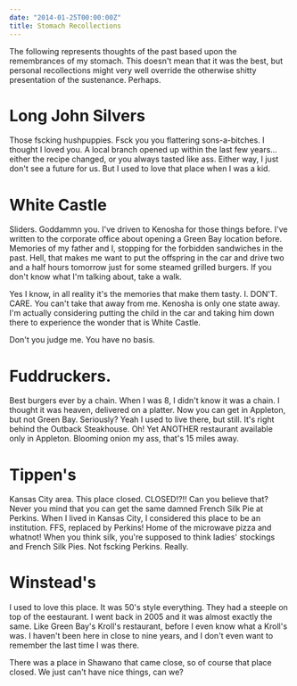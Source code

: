 ```yaml
---
date: "2014-01-25T00:00:00Z"
title: Stomach Recollections
---
```


The following represents thoughts of the past based upon the remembrances of my stomach.  This doesn't mean that it was the best, but personal recollections might very well override the otherwise shitty presentation of the sustenance.  Perhaps.

Long John Silvers
=======
Those fscking hushpuppies.  Fsck you you flattering sons-a-bitches.  I thought I loved you.  A local branch opened up within the last few years...  either the recipe changed, or you always tasted like ass.  Either way, I just don't see a future for us.  But I used to love that place when I was a kid.

White Castle
=======
Sliders.  Goddammn you.  I've driven to Kenosha for those things before.  I've written to the corporate office about opening a Green Bay location before.  Memories of my father and I, stopping for the forbidden sandwiches in the past.  Hell, that makes me want to put the offspring in the car and drive two and a half hours tomorrow just for some steamed grilled burgers.  If you don't know what I'm talking about, take a walk.

Yes I know, in all reality it's the memories that make them tasty.  I.  DON'T.  CARE.  You can't take that away from me.  Kenosha is only one state away.  I'm actually considering putting the child in the car and taking him down there to experience the wonder that is White Castle.

Don't you judge me.  You have no basis.

Fuddruckers.
=======
Best burgers ever by a chain.  When I was 8, I didn't know it was a chain.  I thought it was heaven, delivered on a platter.  Now you can get in Appleton, but not Green Bay.  Seriously?  Yeah I used to live there, but still.  It's right behind the Outback Steakhouse.  Oh!  Yet ANOTHER restaurant available only in Appleton.  Blooming onion my ass, that's 15 miles away.

Tippen's
=======
Kansas City area.  This place closed.  CLOSED!?!! Can you believe that?  Never you mind that you can get the same damned French Silk Pie at Perkins.  When I lived in Kansas City, I considered this place to be an institution.  FFS, replaced by Perkins!  Home of the microwave pizza and whatnot!  When you think silk, you're supposed to think ladies' stockings and French Silk Pies.  Not fscking Perkins.  Really.

Winstead's
=======
I used to love this place.  It was 50's style everything.  They had a steeple on top of the eestaurant.  I went back in 2005 and it was almost exactly the same.  Like Green Bay's Kroll's restaurant, before I even know what a Kroll's was.  I haven't been here in close to nine years, and I don't even want to remember the last time I was there.

There was a place in Shawano that came close, so of course that place closed.  We just can't have nice things, can we?